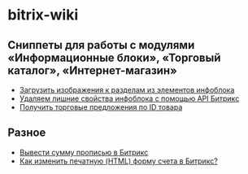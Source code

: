# bitrix-wiki

## Сниппеты для работы с модулями «Информационные блоки», «Торговый каталог», «Интернет-магазин»
+ [Загрузить изображения к разделам из элементов инфоблока](https://github.com/tikhomirov29/bitrix-wiki/wiki/%D0%97%D0%B0%D0%B3%D1%80%D1%83%D0%B7%D0%B8%D1%82%D1%8C-%D0%B8%D0%B7%D0%BE%D0%B1%D1%80%D0%B0%D0%B6%D0%B5%D0%BD%D0%B8%D1%8F-%D0%BA-%D1%80%D0%B0%D0%B7%D0%B4%D0%B5%D0%BB%D0%B0%D0%BC-%D0%B8%D0%B7-%D1%8D%D0%BB%D0%B5%D0%BC%D0%B5%D0%BD%D1%82%D0%BE%D0%B2-%D0%B8%D0%BD%D1%84%D0%BE%D0%B1%D0%BB%D0%BE%D0%BA%D0%B0)
+ [Удаляем лишние свойства инфоблока с помощью API Битрикс](https://github.com/tikhomirov29/bitrix-wiki/wiki/%D0%A3%D0%B4%D0%B0%D0%BB%D1%8F%D0%B5%D0%BC-%D0%BB%D0%B8%D1%88%D0%BD%D0%B8%D0%B5-%D1%81%D0%B2%D0%BE%D0%B9%D1%81%D1%82%D0%B2%D0%B0-%D0%B8%D0%BD%D1%84%D0%BE%D0%B1%D0%BB%D0%BE%D0%BA%D0%B0-%D1%81-%D0%BF%D0%BE%D0%BC%D0%BE%D1%89%D1%8C%D1%8E-API-%D0%91%D0%B8%D1%82%D1%80%D0%B8%D0%BA%D1%81)
+ [Получить торговые предложения по ID товара](https://github.com/tikhomirov29/bitrix-wiki/wiki/%D0%A4%D1%83%D0%BD%D0%BA%D1%86%D0%B8%D1%8F-%D0%B4%D0%BB%D1%8F-%D0%BF%D0%BE%D0%BB%D1%83%D1%87%D0%B5%D0%BD%D0%B8%D1%8F-%D1%82%D0%BE%D1%80%D0%B3%D0%BE%D0%B2%D1%8B%D1%85-%D0%BF%D1%80%D0%B5%D0%B4%D0%BB%D0%BE%D0%B6%D0%B5%D0%BD%D0%B8%D0%B9-%D0%BF%D0%BE-ID-%D1%82%D0%BE%D0%B2%D0%B0%D1%80%D0%B0)

## Разное
+ [Вывести сумму прописью в Битрикс](https://github.com/tikhomirov29/bitrix-wiki/wiki/%D0%92%D1%8B%D0%B2%D0%B5%D1%81%D1%82%D0%B8-%D1%81%D1%83%D0%BC%D0%BC%D1%83-%D0%BF%D1%80%D0%BE%D0%BF%D0%B8%D1%81%D1%8C%D1%8E-%D0%B2-%D0%91%D0%B8%D1%82%D1%80%D0%B8%D0%BA%D1%81)
+ [Как изменить печатную (HTML) форму счета в Битрикс?](https://github.com/tikhomirov29/bitrix-wiki/wiki/%D0%9A%D0%B0%D0%BA-%D0%B8%D0%B7%D0%BC%D0%B5%D0%BD%D0%B8%D1%82%D1%8C-%D0%BF%D0%B5%D1%87%D0%B0%D1%82%D0%BD%D1%83%D1%8E-(HTML)-%D1%84%D0%BE%D1%80%D0%BC%D1%83-%D1%81%D1%87%D0%B5%D1%82%D0%B0-%D0%B2-%D0%91%D0%B8%D1%82%D1%80%D0%B8%D0%BA%D1%81%3F)
